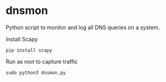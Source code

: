 # dnsmon

Python script to monitor and log all DNS queries on a system.

Install Scapy
```text
pip install scapy
```
Run as root to capture traffic
```text
sudo python3 dnsmon.py
```
